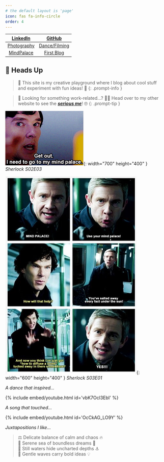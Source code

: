 ```yaml
---
# the default layout is 'page'
icon: fas fa-info-circle
order: 4
---
```


|   [LinkedIn][linkedin]   |    [GitHub][gh-repos]    |
|:------------------------:|:------------------------:|
|   [Photography][vsco]    |  [Dance/Filming][dance]  |
| [MindPalace][mindpalace] |    [First Blog][blog]    |

[linkedin]: https://www.linkedin.com/in/kdpham1002/
[gh-repos]: https://github.com/khoapham1002?tab=repositories
[vsco]: https://vsco.co/teenee3051/gallery
[dance]: https://www.instagram.com/teenee_archives/reels/
[mindpalace]: https://khoapham1002.github.io/mindpalace/categories/
[blog]: https://isenbergmarketing.wordpress.com/2023/06/12/netflix-and-learn/?fbclid=IwZXh0bgNhZW0CMTEAAR1hEqlSY2sZx2p6ysM-EFkoQkFC4r9FBFxAKLc-z-wHuv3fW_YzuziMpSc_aem_v81C0HMR5vpAzpT02UQxqA


## 🚨 Heads Up

> 👀 This site is my creative playground where I blog about cool stuff and experiment with fun ideas! 🌈
{: .prompt-info }

> 💼 Looking for something work-related...? 💁‍♂️ Head over to my other website to see the ***[serious me](https://khoapham1002.github.io/)***! 🤓
{: .prompt-tip }

![sherlock-meme1](/assets/img/sherlock-get-out-mindpalace-meme.jpeg){: width="700" height="400" }
*Sherlock S02E03*

![sherlock-meme2](assets/img/sherlock-use-your-mindpalace-meme.jpeg){: width="600" height="400" }
*Sherlock S03E01*

*A dance that inspired...*

{% include embed/youtube.html id='vbK7Ocl3EbI' %}

*A song that touched...*

{% include embed/youtube.html id='OcCkAG_LO9Y' %}

*Juxtapositions I like...*

> ⚖️ Delicate balance of calm and chaos 🔥 <br>
> 🐚 Serene sea of boundless dreams 🌟 <br>
> 🐳 Still waters hide uncharted depths ⚓️ <br>
> 🌊 Gentle waves carry bold ideas 💡 <br>
